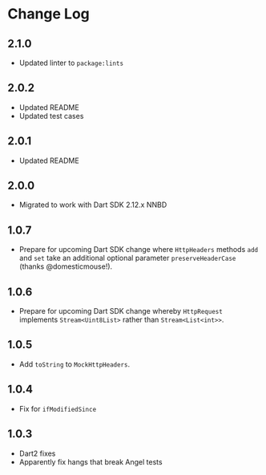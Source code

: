 # Change Log

## 2.1.0

* Updated linter to `package:lints`

## 2.0.2

* Updated README
* Updated test cases

## 2.0.1

* Updated README

## 2.0.0

* Migrated to work with Dart SDK 2.12.x NNBD

## 1.0.7

* Prepare for upcoming Dart SDK change where `HttpHeaders` methods
`add` and `set` take an additional optional parameter `preserveHeaderCase` (thanks @domesticmouse!).

## 1.0.6

* Prepare for upcoming Dart SDK change whereby `HttpRequest` implements
  `Stream<Uint8List>` rather than `Stream<List<int>>`.

## 1.0.5

* Add `toString` to `MockHttpHeaders`.

## 1.0.4

* Fix for `ifModifiedSince`

## 1.0.3

* Dart2 fixes
* Apparently fix hangs that break Angel tests
